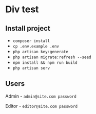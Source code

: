 # Div test

## Install project
- `composer install`
- `cp .env.example .env`
- `php artisan key:generate`
- `php artisan migrate:refresh --seed`
- `npm install && npm run build`
- `php artisan serv`


## Users

Admin - `admin@site.com password`

Editor - `editor@site.com password`
